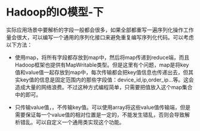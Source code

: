 # Hadoop的IO模型-下

实际应用场景中要解析的字段一般都会很多，如果全部都重写一遍序列化操作工作量会很大，可以编写一个通用的序列化接口来避免重复编写序列化代码。可以考虑以下方法：

- 使用map，将所有字段都存放到map中，然后将map传递到reduce端，而且Hadoop框架也提供有MapWritable类型。但是这里有个问题，map是将key值和value值一起存放到map中，每次传输都会把key值信息也传递出去，但其实key值的信息是固定范围内的那些字段值：device_id,ip,order_ip...等。这会造成大量的网络浪费。不过这种方式编程简单，只需要把值放入这个map集合中的即可。

- 只传输value值，，不传输key值。可以使用array将这些value值传输端，但是需要保证每一个value值的相对位置是一定的，不能发生错乱，否则会导致解析错乱。可以自定义一个通用类实现这个功能。




